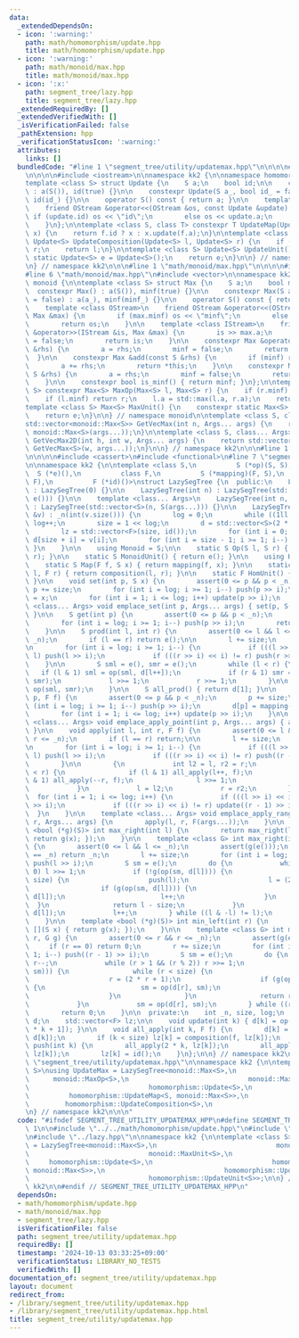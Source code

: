 ```yaml
---
data:
  _extendedDependsOn:
  - icon: ':warning:'
    path: math/homomorphism/update.hpp
    title: math/homomorphism/update.hpp
  - icon: ':warning:'
    path: math/monoid/max.hpp
    title: math/monoid/max.hpp
  - icon: ':x:'
    path: segment_tree/lazy.hpp
    title: segment_tree/lazy.hpp
  _extendedRequiredBy: []
  _extendedVerifiedWith: []
  _isVerificationFailed: false
  _pathExtension: hpp
  _verificationStatusIcon: ':warning:'
  attributes:
    links: []
  bundledCode: "#line 1 \"segment_tree/utility/updatemax.hpp\"\n\n\n\n#line 1 \"math/homomorphism/update.hpp\"\
    \n\n\n\n#include <iostream>\n\nnamespace kk2 {\n\nnamespace homomorphism {\n\n\
    template <class S> struct Update {\n    S a;\n    bool id;\n\n    constexpr Update()\
    \ : a(S()), id(true) {}\n\n    constexpr Update(S a_, bool id_ = false) : a(a_),\
    \ id(id_) {}\n\n    operator S() const { return a; }\n\n    template <class OStream>\n\
    \    friend OStream &operator<<(OStream &os, const Update &update) {\n       \
    \ if (update.id) os << \"id\";\n        else os << update.a;\n        return os;\n\
    \    }\n};\n\ntemplate <class S, class T> constexpr T UpdateMap(Update<S> f, T\
    \ x) {\n    return f.id ? x : x.update(f.a);\n}\n\ntemplate <class S> constexpr\
    \ Update<S> UpdateComposition(Update<S> l, Update<S> r) {\n    if (l.id) return\
    \ r;\n    return l;\n}\n\ntemplate <class S> Update<S> UpdateUnit() {\n    constexpr\
    \ static Update<S> e = Update<S>();\n    return e;\n}\n\n} // namespace homomorphism\n\
    \n} // namespace kk2\n\n\n#line 1 \"math/monoid/max.hpp\"\n\n\n\n#include <algorithm>\n\
    #line 6 \"math/monoid/max.hpp\"\n#include <vector>\n\nnamespace kk2 {\n\nnamespace\
    \ monoid {\n\ntemplate <class S> struct Max {\n    S a;\n    bool minf;\n\n  \
    \  constexpr Max() : a(S()), minf(true) {}\n\n    constexpr Max(S a_, bool minf_\
    \ = false) : a(a_), minf(minf_) {}\n\n    operator S() const { return a; }\n\n\
    \    template <class OStream>\n    friend OStream &operator<<(OStream &os, const\
    \ Max &max) {\n        if (max.minf) os << \"minf\";\n        else os << max.a;\n\
    \        return os;\n    }\n\n    template <class IStream>\n    friend IStream\
    \ &operator>>(IStream &is, Max &max) {\n        is >> max.a;\n        max.minf\
    \ = false;\n        return is;\n    }\n\n    constexpr Max &operator=(const S\
    \ &rhs) {\n        a = rhs;\n        minf = false;\n        return *this;\n  \
    \  }\n\n    constexpr Max &add(const S &rhs) {\n        if (minf) return *this;\n\
    \        a += rhs;\n        return *this;\n    }\n\n    constexpr Max &update(const\
    \ S &rhs) {\n        a = rhs;\n        minf = false;\n        return *this;\n\
    \    }\n\n    constexpr bool is_minf() { return minf; }\n};\n\ntemplate <class\
    \ S> constexpr Max<S> MaxOp(Max<S> l, Max<S> r) {\n    if (r.minf) return l;\n\
    \    if (l.minf) return r;\n    l.a = std::max(l.a, r.a);\n    return l;\n}\n\n\
    template <class S> Max<S> MaxUnit() {\n    constexpr static Max<S> e = Max<S>();\n\
    \    return e;\n}\n\n} // namespace monoid\n\ntemplate <class S, class... Args>\n\
    std::vector<monoid::Max<S>> GetVecMax(int n, Args... args) {\n    return std::vector<monoid::Max<S>>(n,\
    \ monoid::Max<S>(args...));\n}\n\ntemplate <class S, class... Args>\nstd::vector<std::vector<monoid::Max<S>>>\
    \ GetVecMax2D(int h, int w, Args... args) {\n    return std::vector<std::vector<monoid::Max<S>>>(h,\
    \ GetVecMax<S>(w, args...));\n}\n\n} // namespace kk2\n\n\n#line 1 \"segment_tree/lazy.hpp\"\
    \n\n\n\n#include <cassert>\n#include <functional>\n#line 7 \"segment_tree/lazy.hpp\"\
    \n\nnamespace kk2 {\n\ntemplate <class S,\n          S (*op)(S, S),\n        \
    \  S (*e)(),\n          class F,\n          S (*mapping)(F, S),\n          F (*composition)(F,\
    \ F),\n          F (*id)()>\nstruct LazySegTree {\n  public:\n    LazySegTree()\
    \ : LazySegTree(0) {}\n\n    LazySegTree(int n) : LazySegTree(std::vector<S>(n,\
    \ e())) {}\n\n    template <class... Args>\n    LazySegTree(int n, Args... args)\
    \ : LazySegTree(std::vector<S>(n, S(args...))) {}\n\n    LazySegTree(const std::vector<S>\
    \ &v) : _n(int(v.size())) {\n        log = 0;\n        while ((1ll << log) < _n)\
    \ log++;\n        size = 1 << log;\n        d = std::vector<S>(2 * size, e());\n\
    \        lz = std::vector<F>(size, id());\n        for (int i = 0; i < _n; i++)\
    \ d[size + i] = v[i];\n        for (int i = size - 1; i >= 1; i--) { update(i);\
    \ }\n    }\n\n    using Monoid = S;\n\n    static S Op(S l, S r) { return op(l,\
    \ r); }\n\n    static S MonoidUnit() { return e(); }\n\n    using Hom = F;\n\n\
    \    static S Map(F f, S x) { return mapping(f, x); }\n\n    static F Composition(F\
    \ l, F r) { return composition(l, r); }\n\n    static F HomUnit() { return id();\
    \ }\n\n    void set(int p, S x) {\n        assert(0 <= p && p < _n);\n       \
    \ p += size;\n        for (int i = log; i >= 1; i--) push(p >> i);\n        d[p]\
    \ = x;\n        for (int i = 1; i <= log; i++) update(p >> i);\n    }\n\n    template\
    \ <class... Args> void emplace_set(int p, Args... args) { set(p, S(args...));\
    \ }\n\n    S get(int p) {\n        assert(0 <= p && p < _n);\n        p += size;\n\
    \        for (int i = log; i >= 1; i--) push(p >> i);\n        return d[p];\n\
    \    }\n\n    S prod(int l, int r) {\n        assert(0 <= l && l <= r && r <=\
    \ _n);\n        if (l == r) return e();\n\n        l += size;\n        r += size;\n\
    \n        for (int i = log; i >= 1; i--) {\n            if (((l >> i) << i) !=\
    \ l) push(l >> i);\n            if (((r >> i) << i) != r) push(r >> i);\n    \
    \    }\n\n        S sml = e(), smr = e();\n        while (l < r) {\n         \
    \   if (l & 1) sml = op(sml, d[l++]);\n            if (r & 1) smr = op(d[--r],\
    \ smr);\n            l >>= 1;\n            r >>= 1;\n        }\n\n        return\
    \ op(sml, smr);\n    }\n\n    S all_prod() { return d[1]; }\n\n    void apply(int\
    \ p, F f) {\n        assert(0 <= p && p < _n);\n        p += size;\n        for\
    \ (int i = log; i >= 1; i--) push(p >> i);\n        d[p] = mapping(f, d[p]);\n\
    \        for (int i = 1; i <= log; i++) update(p >> i);\n    }\n\n    template\
    \ <class... Args> void emplace_apply_point(int p, Args... args) { apply(p, F(args...));\
    \ }\n\n    void apply(int l, int r, F f) {\n        assert(0 <= l && l <= r &&\
    \ r <= _n);\n        if (l == r) return;\n\n        l += size;\n        r += size;\n\
    \n        for (int i = log; i >= 1; i--) {\n            if (((l >> i) << i) !=\
    \ l) push(l >> i);\n            if (((r >> i) << i) != r) push((r - 1) >> i);\n\
    \        }\n\n        {\n            int l2 = l, r2 = r;\n            while (l\
    \ < r) {\n                if (l & 1) all_apply(l++, f);\n                if (r\
    \ & 1) all_apply(--r, f);\n                l >>= 1;\n                r >>= 1;\n\
    \            }\n            l = l2;\n            r = r2;\n        }\n\n      \
    \  for (int i = 1; i <= log; i++) {\n            if (((l >> i) << i) != l) update(l\
    \ >> i);\n            if (((r >> i) << i) != r) update((r - 1) >> i);\n      \
    \  }\n    }\n\n    template <class... Args> void emplace_apply_range(int l, int\
    \ r, Args... args) {\n        apply(l, r, F(args...));\n    }\n\n    template\
    \ <bool (*g)(S)> int max_right(int l) {\n        return max_right(l, [](S x) {\
    \ return g(x); });\n    }\n\n    template <class G> int max_right(int l, G g)\
    \ {\n        assert(0 <= l && l <= _n);\n        assert(g(e()));\n        if (l\
    \ == _n) return _n;\n        l += size;\n        for (int i = log; i >= 1; i--)\
    \ push(l >> i);\n        S sm = e();\n        do {\n            while (l % 2 ==\
    \ 0) l >>= 1;\n            if (!g(op(sm, d[l]))) {\n                while (l <\
    \ size) {\n                    push(l);\n                    l = (2 * l);\n  \
    \                  if (g(op(sm, d[l]))) {\n                        sm = op(sm,\
    \ d[l]);\n                        l++;\n                    }\n              \
    \  }\n                return l - size;\n            }\n            sm = op(sm,\
    \ d[l]);\n            l++;\n        } while ((l & -l) != l);\n        return _n;\n\
    \    }\n\n    template <bool (*g)(S)> int min_left(int r) {\n        return min_left(r,\
    \ [](S x) { return g(x); });\n    }\n\n    template <class G> int min_left(int\
    \ r, G g) {\n        assert(0 <= r && r <= _n);\n        assert(g(e()));\n   \
    \     if (r == 0) return 0;\n        r += size;\n        for (int i = log; i >=\
    \ 1; i--) push((r - 1) >> i);\n        S sm = e();\n        do {\n           \
    \ r--;\n            while (r > 1 && (r % 2)) r >>= 1;\n            if (!g(op(d[r],\
    \ sm))) {\n                while (r < size) {\n                    push(r);\n\
    \                    r = (2 * r + 1);\n                    if (g(op(d[r], sm)))\
    \ {\n                        sm = op(d[r], sm);\n                        r--;\n\
    \                    }\n                }\n                return r + 1 - size;\n\
    \            }\n            sm = op(d[r], sm);\n        } while ((r & -r) != r);\n\
    \        return 0;\n    }\n\n  private:\n    int _n, size, log;\n    std::vector<S>\
    \ d;\n    std::vector<F> lz;\n\n    void update(int k) { d[k] = op(d[2 * k], d[2\
    \ * k + 1]); }\n\n    void all_apply(int k, F f) {\n        d[k] = mapping(f,\
    \ d[k]);\n        if (k < size) lz[k] = composition(f, lz[k]);\n    }\n\n    void\
    \ push(int k) {\n        all_apply(2 * k, lz[k]);\n        all_apply(2 * k + 1,\
    \ lz[k]);\n        lz[k] = id();\n    }\n};\n\n} // namespace kk2\n\n\n#line 7\
    \ \"segment_tree/utility/updatemax.hpp\"\n\nnamespace kk2 {\n\ntemplate <class\
    \ S>\nusing UpdateMax = LazySegTree<monoid::Max<S>,\n                        \
    \      monoid::MaxOp<S>,\n                              monoid::MaxUnit<S>,\n\
    \                              homomorphism::Update<S>,\n                    \
    \          homomorphism::UpdateMap<S, monoid::Max<S>>,\n                     \
    \         homomorphism::UpdateComposition<S>,\n                              homomorphism::UpdateUnit<S>>;\n\
    \n} // namespace kk2\n\n\n"
  code: "#ifndef SEGMENT_TREE_UTILITY_UPDATEMAX_HPP\n#define SEGMENT_TREE_UTILITY_UPDATEMAX_HPP\
    \ 1\n\n#include \"../../math/homomorphism/update.hpp\"\n#include \"../../math/monoid/max.hpp\"\
    \n#include \"../lazy.hpp\"\n\nnamespace kk2 {\n\ntemplate <class S>\nusing UpdateMax\
    \ = LazySegTree<monoid::Max<S>,\n                              monoid::MaxOp<S>,\n\
    \                              monoid::MaxUnit<S>,\n                         \
    \     homomorphism::Update<S>,\n                              homomorphism::UpdateMap<S,\
    \ monoid::Max<S>>,\n                              homomorphism::UpdateComposition<S>,\n\
    \                              homomorphism::UpdateUnit<S>>;\n\n} // namespace\
    \ kk2\n\n#endif // SEGMENT_TREE_UTILITY_UPDATEMAX_HPP\n"
  dependsOn:
  - math/homomorphism/update.hpp
  - math/monoid/max.hpp
  - segment_tree/lazy.hpp
  isVerificationFile: false
  path: segment_tree/utility/updatemax.hpp
  requiredBy: []
  timestamp: '2024-10-13 03:33:25+09:00'
  verificationStatus: LIBRARY_NO_TESTS
  verifiedWith: []
documentation_of: segment_tree/utility/updatemax.hpp
layout: document
redirect_from:
- /library/segment_tree/utility/updatemax.hpp
- /library/segment_tree/utility/updatemax.hpp.html
title: segment_tree/utility/updatemax.hpp
---
```

